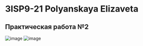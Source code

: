 # 3ISP9-21 Polyanskaya Elizaveta
## Практическая работа №2
![image](https://github.com/Polyanskayarrrr/wardrobe/assets/145163194/68608882-8bdc-4c83-b9d9-4ea42b938ed7)
![image](https://github.com/Polyanskayarrrr/wardrobe/assets/145163194/b77894ef-e132-456e-96b0-1674f30847d3)
